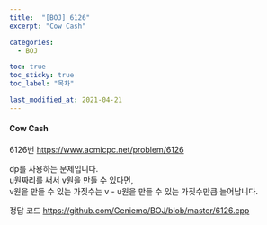 ```yaml
---
title:  "[BOJ] 6126"
excerpt: "Cow Cash"

categories:
  - BOJ

toc: true
toc_sticky: true
toc_label: "목차"

last_modified_at: 2021-04-21
---
```


#### Cow Cash

6126번 <https://www.acmicpc.net/problem/6126>

dp를 사용하는 문제입니다.<br>
u원짜리를 써서 v원을 만들 수 있다면,<br>
v원을 만들 수 있는 가짓수는 v - u원을 만들 수 있는 가짓수만큼 늘어납니다.

정답 코드 <https://github.com/Geniemo/BOJ/blob/master/6126.cpp>
